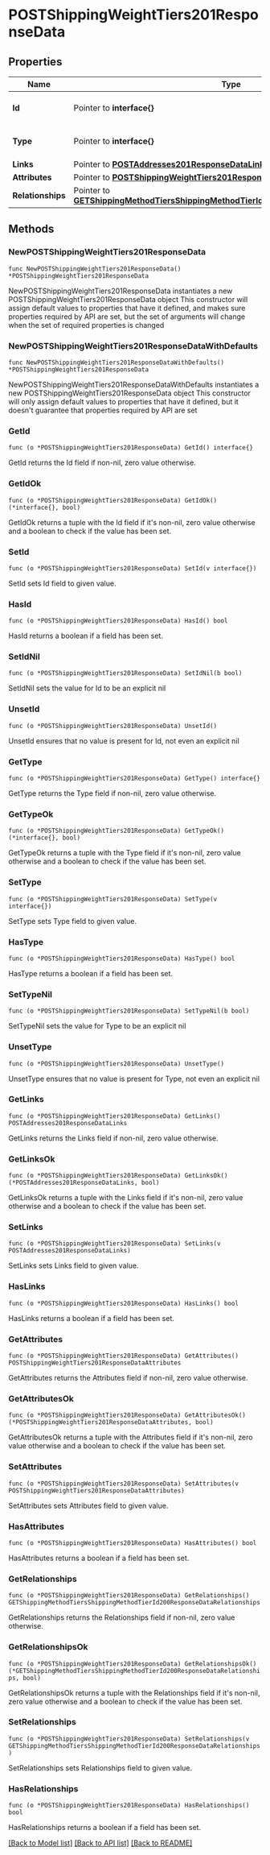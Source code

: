 # POSTShippingWeightTiers201ResponseData

## Properties

Name | Type | Description | Notes
------------ | ------------- | ------------- | -------------
**Id** | Pointer to **interface{}** | The resource&#39;s id | [optional] 
**Type** | Pointer to **interface{}** | The resource&#39;s type | [optional] 
**Links** | Pointer to [**POSTAddresses201ResponseDataLinks**](POSTAddresses201ResponseDataLinks.md) |  | [optional] 
**Attributes** | Pointer to [**POSTShippingWeightTiers201ResponseDataAttributes**](POSTShippingWeightTiers201ResponseDataAttributes.md) |  | [optional] 
**Relationships** | Pointer to [**GETShippingMethodTiersShippingMethodTierId200ResponseDataRelationships**](GETShippingMethodTiersShippingMethodTierId200ResponseDataRelationships.md) |  | [optional] 

## Methods

### NewPOSTShippingWeightTiers201ResponseData

`func NewPOSTShippingWeightTiers201ResponseData() *POSTShippingWeightTiers201ResponseData`

NewPOSTShippingWeightTiers201ResponseData instantiates a new POSTShippingWeightTiers201ResponseData object
This constructor will assign default values to properties that have it defined,
and makes sure properties required by API are set, but the set of arguments
will change when the set of required properties is changed

### NewPOSTShippingWeightTiers201ResponseDataWithDefaults

`func NewPOSTShippingWeightTiers201ResponseDataWithDefaults() *POSTShippingWeightTiers201ResponseData`

NewPOSTShippingWeightTiers201ResponseDataWithDefaults instantiates a new POSTShippingWeightTiers201ResponseData object
This constructor will only assign default values to properties that have it defined,
but it doesn't guarantee that properties required by API are set

### GetId

`func (o *POSTShippingWeightTiers201ResponseData) GetId() interface{}`

GetId returns the Id field if non-nil, zero value otherwise.

### GetIdOk

`func (o *POSTShippingWeightTiers201ResponseData) GetIdOk() (*interface{}, bool)`

GetIdOk returns a tuple with the Id field if it's non-nil, zero value otherwise
and a boolean to check if the value has been set.

### SetId

`func (o *POSTShippingWeightTiers201ResponseData) SetId(v interface{})`

SetId sets Id field to given value.

### HasId

`func (o *POSTShippingWeightTiers201ResponseData) HasId() bool`

HasId returns a boolean if a field has been set.

### SetIdNil

`func (o *POSTShippingWeightTiers201ResponseData) SetIdNil(b bool)`

 SetIdNil sets the value for Id to be an explicit nil

### UnsetId
`func (o *POSTShippingWeightTiers201ResponseData) UnsetId()`

UnsetId ensures that no value is present for Id, not even an explicit nil
### GetType

`func (o *POSTShippingWeightTiers201ResponseData) GetType() interface{}`

GetType returns the Type field if non-nil, zero value otherwise.

### GetTypeOk

`func (o *POSTShippingWeightTiers201ResponseData) GetTypeOk() (*interface{}, bool)`

GetTypeOk returns a tuple with the Type field if it's non-nil, zero value otherwise
and a boolean to check if the value has been set.

### SetType

`func (o *POSTShippingWeightTiers201ResponseData) SetType(v interface{})`

SetType sets Type field to given value.

### HasType

`func (o *POSTShippingWeightTiers201ResponseData) HasType() bool`

HasType returns a boolean if a field has been set.

### SetTypeNil

`func (o *POSTShippingWeightTiers201ResponseData) SetTypeNil(b bool)`

 SetTypeNil sets the value for Type to be an explicit nil

### UnsetType
`func (o *POSTShippingWeightTiers201ResponseData) UnsetType()`

UnsetType ensures that no value is present for Type, not even an explicit nil
### GetLinks

`func (o *POSTShippingWeightTiers201ResponseData) GetLinks() POSTAddresses201ResponseDataLinks`

GetLinks returns the Links field if non-nil, zero value otherwise.

### GetLinksOk

`func (o *POSTShippingWeightTiers201ResponseData) GetLinksOk() (*POSTAddresses201ResponseDataLinks, bool)`

GetLinksOk returns a tuple with the Links field if it's non-nil, zero value otherwise
and a boolean to check if the value has been set.

### SetLinks

`func (o *POSTShippingWeightTiers201ResponseData) SetLinks(v POSTAddresses201ResponseDataLinks)`

SetLinks sets Links field to given value.

### HasLinks

`func (o *POSTShippingWeightTiers201ResponseData) HasLinks() bool`

HasLinks returns a boolean if a field has been set.

### GetAttributes

`func (o *POSTShippingWeightTiers201ResponseData) GetAttributes() POSTShippingWeightTiers201ResponseDataAttributes`

GetAttributes returns the Attributes field if non-nil, zero value otherwise.

### GetAttributesOk

`func (o *POSTShippingWeightTiers201ResponseData) GetAttributesOk() (*POSTShippingWeightTiers201ResponseDataAttributes, bool)`

GetAttributesOk returns a tuple with the Attributes field if it's non-nil, zero value otherwise
and a boolean to check if the value has been set.

### SetAttributes

`func (o *POSTShippingWeightTiers201ResponseData) SetAttributes(v POSTShippingWeightTiers201ResponseDataAttributes)`

SetAttributes sets Attributes field to given value.

### HasAttributes

`func (o *POSTShippingWeightTiers201ResponseData) HasAttributes() bool`

HasAttributes returns a boolean if a field has been set.

### GetRelationships

`func (o *POSTShippingWeightTiers201ResponseData) GetRelationships() GETShippingMethodTiersShippingMethodTierId200ResponseDataRelationships`

GetRelationships returns the Relationships field if non-nil, zero value otherwise.

### GetRelationshipsOk

`func (o *POSTShippingWeightTiers201ResponseData) GetRelationshipsOk() (*GETShippingMethodTiersShippingMethodTierId200ResponseDataRelationships, bool)`

GetRelationshipsOk returns a tuple with the Relationships field if it's non-nil, zero value otherwise
and a boolean to check if the value has been set.

### SetRelationships

`func (o *POSTShippingWeightTiers201ResponseData) SetRelationships(v GETShippingMethodTiersShippingMethodTierId200ResponseDataRelationships)`

SetRelationships sets Relationships field to given value.

### HasRelationships

`func (o *POSTShippingWeightTiers201ResponseData) HasRelationships() bool`

HasRelationships returns a boolean if a field has been set.


[[Back to Model list]](../README.md#documentation-for-models) [[Back to API list]](../README.md#documentation-for-api-endpoints) [[Back to README]](../README.md)


